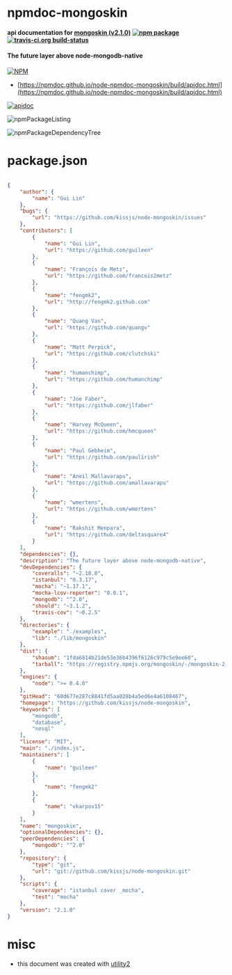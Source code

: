 # npmdoc-mongoskin

#### api documentation for  [mongoskin (v2.1.0)](https://github.com/kissjs/node-mongoskin)  [![npm package](https://img.shields.io/npm/v/npmdoc-mongoskin.svg?style=flat-square)](https://www.npmjs.org/package/npmdoc-mongoskin) [![travis-ci.org build-status](https://api.travis-ci.org/npmdoc/node-npmdoc-mongoskin.svg)](https://travis-ci.org/npmdoc/node-npmdoc-mongoskin)

#### The future layer above node-mongodb-native

[![NPM](https://nodei.co/npm/mongoskin.png?downloads=true&downloadRank=true&stars=true)](https://www.npmjs.com/package/mongoskin)

- [https://npmdoc.github.io/node-npmdoc-mongoskin/build/apidoc.html](https://npmdoc.github.io/node-npmdoc-mongoskin/build/apidoc.html)

[![apidoc](https://npmdoc.github.io/node-npmdoc-mongoskin/build/screenCapture.buildCi.browser.%252Ftmp%252Fbuild%252Fapidoc.html.png)](https://npmdoc.github.io/node-npmdoc-mongoskin/build/apidoc.html)

![npmPackageListing](https://npmdoc.github.io/node-npmdoc-mongoskin/build/screenCapture.npmPackageListing.svg)

![npmPackageDependencyTree](https://npmdoc.github.io/node-npmdoc-mongoskin/build/screenCapture.npmPackageDependencyTree.svg)



# package.json

```json

{
    "author": {
        "name": "Gui Lin"
    },
    "bugs": {
        "url": "https://github.com/kissjs/node-mongoskin/issues"
    },
    "contributors": [
        {
            "name": "Gui Lin",
            "url": "https://github.com/guileen"
        },
        {
            "name": "François de Metz",
            "url": "https://github.com/francois2metz"
        },
        {
            "name": "fengmk2",
            "url": "http://fengmk2.github.com"
        },
        {
            "name": "Quang Van",
            "url": "https://github.com/quangv"
        },
        {
            "name": "Matt Perpick",
            "url": "https://github.com/clutchski"
        },
        {
            "name": "humanchimp",
            "url": "https://github.com/humanchimp"
        },
        {
            "name": "Joe Faber",
            "url": "https://github.com/jlfaber"
        },
        {
            "name": "Harvey McQueen",
            "url": "https://github.com/hmcqueen"
        },
        {
            "name": "Paul Gebheim",
            "url": "https://github.com/paulirish"
        },
        {
            "name": "Aneil Mallavarapu",
            "url": "https://github.com/amallavarapu"
        },
        {
            "name": "wmertens",
            "url": "https://github.com/wmertens"
        },
        {
            "name": "Rakshit Menpara",
            "url": "https://github.com/deltasquare4"
        }
    ],
    "dependencies": {},
    "description": "The future layer above node-mongodb-native",
    "devDependencies": {
        "coveralls": "~2.10.0",
        "istanbul": "0.3.17",
        "mocha": "~1.17.1",
        "mocha-lcov-reporter": "0.0.1",
        "mongodb": "^2.0",
        "should": "~3.1.2",
        "travis-cov": "~0.2.5"
    },
    "directories": {
        "example": "./examples",
        "lib": "./lib/mongoskin"
    },
    "dist": {
        "shasum": "1fda6814b21de53e36b4396f6126c979c5e9ee60",
        "tarball": "https://registry.npmjs.org/mongoskin/-/mongoskin-2.1.0.tgz"
    },
    "engines": {
        "node": ">= 0.4.0"
    },
    "gitHead": "60d677e287c8841fd5aa028b4a5ed6e4a6108467",
    "homepage": "https://github.com/kissjs/node-mongoskin",
    "keywords": [
        "mongodb",
        "database",
        "nosql"
    ],
    "license": "MIT",
    "main": "./index.js",
    "maintainers": [
        {
            "name": "guileen"
        },
        {
            "name": "fengmk2"
        },
        {
            "name": "vkarpov15"
        }
    ],
    "name": "mongoskin",
    "optionalDependencies": {},
    "peerDependencies": {
        "mongodb": "^2.0"
    },
    "repository": {
        "type": "git",
        "url": "git://github.com/kissjs/node-mongoskin.git"
    },
    "scripts": {
        "coverage": "istanbul cover _mocha",
        "test": "mocha"
    },
    "version": "2.1.0"
}
```



# misc
- this document was created with [utility2](https://github.com/kaizhu256/node-utility2)
